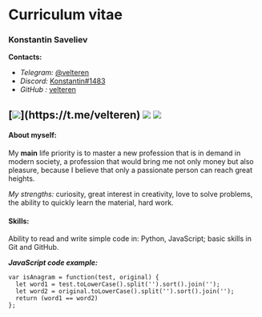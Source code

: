 # Curriculum vitae

### Konstantin Saveliev
 __Contacts:__ 
* _Telegram:_ [@velteren](https://t.me/velteren) 
* _Discord:_ [Konstantin#1483](https://discord.com/users/220827177057386496)
* _GitHub :_ [velteren](https://github.com/velteren/)  

[![](https://a.deviantart.net/avatars/t/o/tomazzo.png?)](https://t.me/velteren) [![](https://xploit.ink/img/new-home/discord.png)](https://discord.com/users/220827177057386496) [![](https://pp.userapi.com/c853524/v853524069/1805d/VbDvI83WCVo.jpg?ava=1)](https://github.com/velteren/)
---
#### About myself:
My __main__ life priority is to master a new profession that is in demand in modern society, a profession that would bring me not only money but also pleasure, because I believe that only a passionate person can reach great heights.

_My strengths:_ curiosity, great interest in creativity, love to solve problems, the ability to quickly learn the material, hard work.
#### Skills:
Ability to read and write simple code in: Python, JavaScript; basic skills in Git and GitHub.

___JavaScript code example:___
```
var isAnagram = function(test, original) {
  let word1 = test.toLowerCase().split('').sort().join('');
  let word2 = original.toLowerCase().split('').sort().join('');
  return (word1 == word2)
};
```

